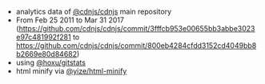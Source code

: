  - analytics data of [@cdnjs/cdnjs](https://github.com/cdnjs/cdnjs) main repository
  - From Feb 25 2011 to Mar 31 2017 (https://github.com/cdnjs/cdnjs/commit/3fffcb953e00655bb3abbe3023e97c481992f281 to https://github.com/cdnjs/cdnjs/commit/800eb4284cfdd3152cd4049bb8b2669e80d84682)
 - using [@hoxu/gitstats](https://github.com/hoxu/gitstats)
 - html minify via [@yize/html-minify](https://github.com/yize/html-minify)
